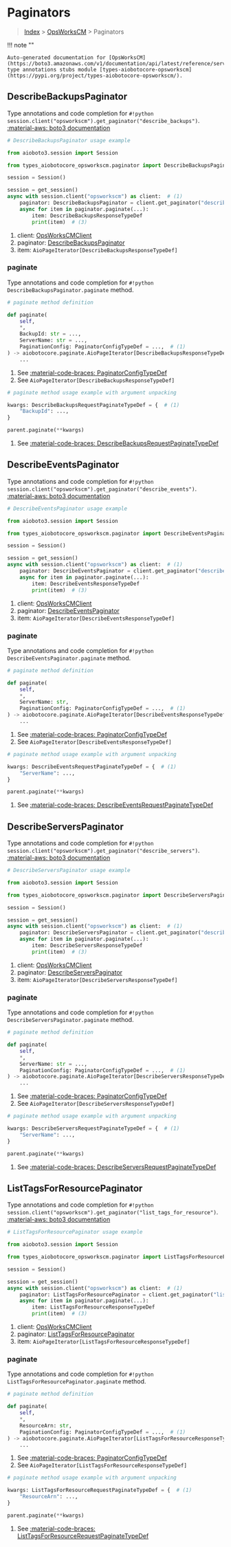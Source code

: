 # Paginators

> [Index](../README.md) > [OpsWorksCM](./README.md) > Paginators

!!! note ""

    Auto-generated documentation for [OpsWorksCM](https://boto3.amazonaws.com/v1/documentation/api/latest/reference/services/opsworkscm.html#opsworkscm)
    type annotations stubs module [types-aiobotocore-opsworkscm](https://pypi.org/project/types-aiobotocore-opsworkscm/).

## DescribeBackupsPaginator

Type annotations and code completion for `#!python session.client("opsworkscm").get_paginator("describe_backups")`.
[:material-aws: boto3 documentation](https://boto3.amazonaws.com/v1/documentation/api/latest/reference/services/opsworkscm/paginator/DescribeBackups.html#OpsWorksCM.Paginator.DescribeBackups)

```python
# DescribeBackupsPaginator usage example

from aioboto3.session import Session

from types_aiobotocore_opsworkscm.paginator import DescribeBackupsPaginator

session = Session()

session = get_session()
async with session.client("opsworkscm") as client:  # (1)
    paginator: DescribeBackupsPaginator = client.get_paginator("describe_backups")  # (2)
    async for item in paginator.paginate(...):
        item: DescribeBackupsResponseTypeDef
        print(item)  # (3)
```

1. client: [OpsWorksCMClient](./client.md)
2. paginator: [DescribeBackupsPaginator](./paginators.md#describebackupspaginator)
3. item: `AioPageIterator[DescribeBackupsResponseTypeDef]`


### paginate

Type annotations and code completion for `#!python DescribeBackupsPaginator.paginate` method.

```python
# paginate method definition

def paginate(
    self,
    *,
    BackupId: str = ...,
    ServerName: str = ...,
    PaginationConfig: PaginatorConfigTypeDef = ...,  # (1)
) -> aiobotocore.paginate.AioPageIterator[DescribeBackupsResponseTypeDef]:  # (2)
    ...
```

1. See [:material-code-braces: PaginatorConfigTypeDef](./type_defs.md#paginatorconfigtypedef)
2. See `AioPageIterator[DescribeBackupsResponseTypeDef]`


```python
# paginate method usage example with argument unpacking

kwargs: DescribeBackupsRequestPaginateTypeDef = {  # (1)
    "BackupId": ...,
}

parent.paginate(**kwargs)
```

1. See [:material-code-braces: DescribeBackupsRequestPaginateTypeDef](./type_defs.md#describebackupsrequestpaginatetypedef)
## DescribeEventsPaginator

Type annotations and code completion for `#!python session.client("opsworkscm").get_paginator("describe_events")`.
[:material-aws: boto3 documentation](https://boto3.amazonaws.com/v1/documentation/api/latest/reference/services/opsworkscm/paginator/DescribeEvents.html#OpsWorksCM.Paginator.DescribeEvents)

```python
# DescribeEventsPaginator usage example

from aioboto3.session import Session

from types_aiobotocore_opsworkscm.paginator import DescribeEventsPaginator

session = Session()

session = get_session()
async with session.client("opsworkscm") as client:  # (1)
    paginator: DescribeEventsPaginator = client.get_paginator("describe_events")  # (2)
    async for item in paginator.paginate(...):
        item: DescribeEventsResponseTypeDef
        print(item)  # (3)
```

1. client: [OpsWorksCMClient](./client.md)
2. paginator: [DescribeEventsPaginator](./paginators.md#describeeventspaginator)
3. item: `AioPageIterator[DescribeEventsResponseTypeDef]`


### paginate

Type annotations and code completion for `#!python DescribeEventsPaginator.paginate` method.

```python
# paginate method definition

def paginate(
    self,
    *,
    ServerName: str,
    PaginationConfig: PaginatorConfigTypeDef = ...,  # (1)
) -> aiobotocore.paginate.AioPageIterator[DescribeEventsResponseTypeDef]:  # (2)
    ...
```

1. See [:material-code-braces: PaginatorConfigTypeDef](./type_defs.md#paginatorconfigtypedef)
2. See `AioPageIterator[DescribeEventsResponseTypeDef]`


```python
# paginate method usage example with argument unpacking

kwargs: DescribeEventsRequestPaginateTypeDef = {  # (1)
    "ServerName": ...,
}

parent.paginate(**kwargs)
```

1. See [:material-code-braces: DescribeEventsRequestPaginateTypeDef](./type_defs.md#describeeventsrequestpaginatetypedef)
## DescribeServersPaginator

Type annotations and code completion for `#!python session.client("opsworkscm").get_paginator("describe_servers")`.
[:material-aws: boto3 documentation](https://boto3.amazonaws.com/v1/documentation/api/latest/reference/services/opsworkscm/paginator/DescribeServers.html#OpsWorksCM.Paginator.DescribeServers)

```python
# DescribeServersPaginator usage example

from aioboto3.session import Session

from types_aiobotocore_opsworkscm.paginator import DescribeServersPaginator

session = Session()

session = get_session()
async with session.client("opsworkscm") as client:  # (1)
    paginator: DescribeServersPaginator = client.get_paginator("describe_servers")  # (2)
    async for item in paginator.paginate(...):
        item: DescribeServersResponseTypeDef
        print(item)  # (3)
```

1. client: [OpsWorksCMClient](./client.md)
2. paginator: [DescribeServersPaginator](./paginators.md#describeserverspaginator)
3. item: `AioPageIterator[DescribeServersResponseTypeDef]`


### paginate

Type annotations and code completion for `#!python DescribeServersPaginator.paginate` method.

```python
# paginate method definition

def paginate(
    self,
    *,
    ServerName: str = ...,
    PaginationConfig: PaginatorConfigTypeDef = ...,  # (1)
) -> aiobotocore.paginate.AioPageIterator[DescribeServersResponseTypeDef]:  # (2)
    ...
```

1. See [:material-code-braces: PaginatorConfigTypeDef](./type_defs.md#paginatorconfigtypedef)
2. See `AioPageIterator[DescribeServersResponseTypeDef]`


```python
# paginate method usage example with argument unpacking

kwargs: DescribeServersRequestPaginateTypeDef = {  # (1)
    "ServerName": ...,
}

parent.paginate(**kwargs)
```

1. See [:material-code-braces: DescribeServersRequestPaginateTypeDef](./type_defs.md#describeserversrequestpaginatetypedef)
## ListTagsForResourcePaginator

Type annotations and code completion for `#!python session.client("opsworkscm").get_paginator("list_tags_for_resource")`.
[:material-aws: boto3 documentation](https://boto3.amazonaws.com/v1/documentation/api/latest/reference/services/opsworkscm/paginator/ListTagsForResource.html#OpsWorksCM.Paginator.ListTagsForResource)

```python
# ListTagsForResourcePaginator usage example

from aioboto3.session import Session

from types_aiobotocore_opsworkscm.paginator import ListTagsForResourcePaginator

session = Session()

session = get_session()
async with session.client("opsworkscm") as client:  # (1)
    paginator: ListTagsForResourcePaginator = client.get_paginator("list_tags_for_resource")  # (2)
    async for item in paginator.paginate(...):
        item: ListTagsForResourceResponseTypeDef
        print(item)  # (3)
```

1. client: [OpsWorksCMClient](./client.md)
2. paginator: [ListTagsForResourcePaginator](./paginators.md#listtagsforresourcepaginator)
3. item: `AioPageIterator[ListTagsForResourceResponseTypeDef]`


### paginate

Type annotations and code completion for `#!python ListTagsForResourcePaginator.paginate` method.

```python
# paginate method definition

def paginate(
    self,
    *,
    ResourceArn: str,
    PaginationConfig: PaginatorConfigTypeDef = ...,  # (1)
) -> aiobotocore.paginate.AioPageIterator[ListTagsForResourceResponseTypeDef]:  # (2)
    ...
```

1. See [:material-code-braces: PaginatorConfigTypeDef](./type_defs.md#paginatorconfigtypedef)
2. See `AioPageIterator[ListTagsForResourceResponseTypeDef]`


```python
# paginate method usage example with argument unpacking

kwargs: ListTagsForResourceRequestPaginateTypeDef = {  # (1)
    "ResourceArn": ...,
}

parent.paginate(**kwargs)
```

1. See [:material-code-braces: ListTagsForResourceRequestPaginateTypeDef](./type_defs.md#listtagsforresourcerequestpaginatetypedef)

